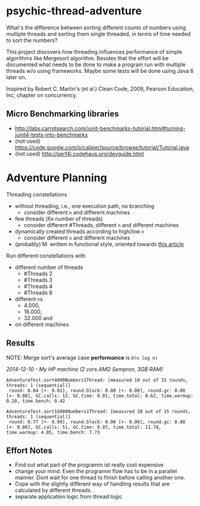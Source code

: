 psychic-thread-adventure
========================
What's the difference between sorting different counts of numbers using multiple threads and sorting them single threaded, in terms of time needed to sort the numbers?

This project discovers how threading influences performance of simple algorithms like Mergesort algorithm. Besides that the effort will be documented what needs to be done to make a program run with multiple threads w/o using frameworks. Maybe some tests will be done using Java 8 later on.

Inspired by Robert C. Martin's (et al.) Clean Code, 2009, Pearson Education, Inc, chapter on concurrency.

Micro Benchmarking libraries
-----------------
* http://labs.carrotsearch.com/junit-benchmarks-tutorial.html#turning-junit4-tests-into-benchmarks
* (not used) https://code.google.com/p/caliper/source/browse/tutorial/Tutorial.java
* (not used) http://perf4j.codehaus.org/devguide.html

Adventure Planning
=================
Threading constellations
* without threading, i.e., one execution path, no branching
  * consider different `n` and different machines
* few threads (fix number of threads)
  * consider different #Threads, different `n` and different machines
* dynamically created threads according to high/low `n`
  * consider different `n` and different machines
* (probably) M. written in functional style, oriented towards [this article](http://stackoverflow.com/questions/24855746/understanding-when-and-how-to-use-java-8-lambdas)

Run different constellations with
* different number of threads
  * #Threads 2
  * #Threads 3
  * #Threads 4
  * #Threads 8
* different `n`s
  * 4.000,
  * 16.000,
  * 32.000 and
* on different machines

Results
-----------------
NOTE: Merge sort's average case **performance** is `O(n log n)`

*2014-12-10 - My HP machine (2 cors AMD Sempron, 3GB RAM)*
```
AdventureTest.sort4000Numbers1Thread: [measured 10 out of 15 rounds, threads: 1 (sequential)]
 round: 0.04 [+- 0.01], round.block: 0.00 [+- 0.00], round.gc: 0.00 [+- 0.00], GC.calls: 12, GC.time: 0.01, time.total: 0.62, time.warmup: 0.20, time.bench: 0.42
```
```
AdventureTest.sort16000Numbers1Thread: [measured 10 out of 15 rounds, threads: 1 (sequential)]
 round: 0.77 [+- 0.09], round.block: 0.00 [+- 0.00], round.gc: 0.00 [+- 0.00], GC.calls: 51, GC.time: 0.07, time.total: 11.78, time.warmup: 4.05, time.bench: 7.73
```

Effort Notes
-----------------
- Find out what part of the programm ist really cost expensive
- change your mind. Even the programm flow has to be in a parallel manner. Dont wait for one thread to finish before calling another one.
- Cope with the slightly different way of handling results that are calculated by different threads.
- separate application logic from thread logic
